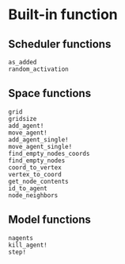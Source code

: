# Built-in function

## Scheduler functions

```@docs
as_added
random_activation
```

## Space functions

```@docs
grid
gridsize
add_agent!
move_agent!
add_agent_single!
move_agent_single!
find_empty_nodes_coords
find_empty_nodes
coord_to_vertex
vertex_to_coord
get_node_contents
id_to_agent
node_neighbors
```

## Model functions

```@docs
nagents
kill_agent!
step!
```